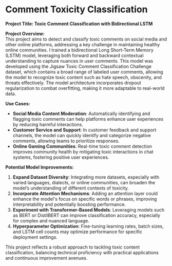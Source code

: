 # Comment Toxicity Classification

**Project Title: Toxic Comment Classification with Bidirectional LSTM**

**Project Overview:**  
This project aims to detect and classify toxic comments on social media and other online platforms, addressing a key challenge in maintaining healthy online communities. I trained a bidirectional Long Short-Term Memory (LSTM) model, leveraging both forward and backward contextual understanding to capture nuances in user comments. This model was developed using the Jigsaw Toxic Comment Classification Challenge dataset, which contains a broad range of labeled user comments, allowing the model to recognize toxic content such as hate speech, obscenity, and threats effectively. The model architecture incorporates dropout regularization to combat overfitting, making it more adaptable to real-world data.

**Use Cases:**  
- **Social Media Content Moderation**: Automatically identifying and flagging toxic comments can help platforms enhance user experiences by reducing harmful interactions.
- **Customer Service and Support**: In customer feedback and support channels, the model can quickly identify and categorize negative comments, allowing teams to prioritize responses.
- **Online Gaming Communities**: Real-time toxic comment detection improves community health by mitigating toxic interactions in chat systems, fostering positive user experiences.
  
**Potential Model Improvements:**  
1. **Expand Dataset Diversity**: Integrating more datasets, especially with varied languages, dialects, or online communities, can broaden the model’s understanding of different contexts of toxicity.
2. **Incorporate Attention Mechanisms**: Adding an attention layer could enhance the model's focus on specific words or phrases, improving interpretability and potentially boosting performance.
3. **Experiment with Transformer-Based Models**: Leveraging models such as BERT or DistilBERT can improve classification accuracy, especially for complex and nuanced language.
4. **Hyperparameter Optimization**: Fine-tuning learning rates, batch sizes, and LSTM cell counts may optimize performance for specific deployment settings.

This project reflects a robust approach to tackling toxic content classification, balancing technical proficiency with practical applications and continuous improvement avenues.
